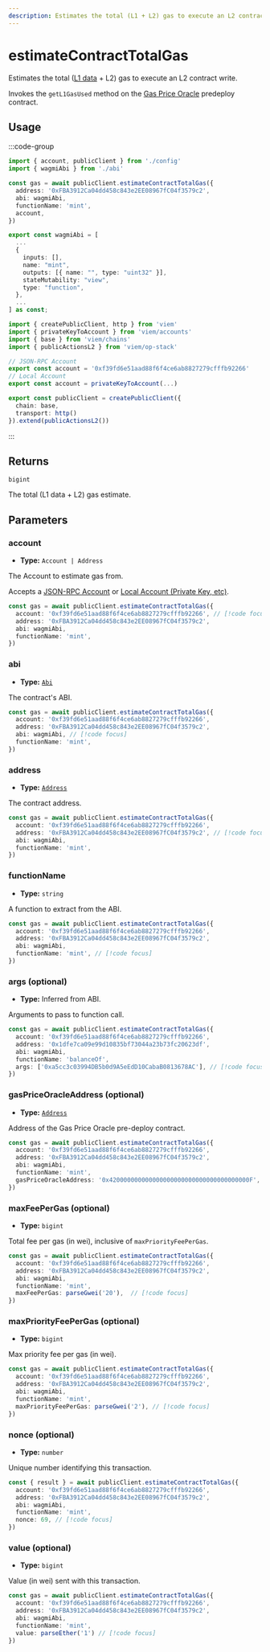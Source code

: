 ```yaml
---
description: Estimates the total (L1 + L2) gas to execute an L2 contract write.
---
```


# estimateContractTotalGas

Estimates the total ([L1 data](https://community.optimism.io/docs/developers/build/transaction-fees/#the-l1-data-fee) + L2) gas to execute an L2 contract write.

Invokes the `getL1GasUsed` method on the [Gas Price Oracle](https://github.com/ethereum-optimism/optimism/blob/233ede59d16cb01bdd8e7ff662a153a4c3178bdd/packages/contracts/contracts/L2/predeploys/OVM_GasPriceOracle.sol) predeploy contract.

## Usage

:::code-group

```ts [example.ts]
import { account, publicClient } from './config'
import { wagmiAbi } from './abi'

const gas = await publicClient.estimateContractTotalGas({
  address: '0xFBA3912Ca04dd458c843e2EE08967fC04f3579c2',
  abi: wagmiAbi,
  functionName: 'mint',
  account,
})
```

```ts [abi.ts]
export const wagmiAbi = [
  ...
  {
    inputs: [],
    name: "mint",
    outputs: [{ name: "", type: "uint32" }],
    stateMutability: "view",
    type: "function",
  },
  ...
] as const;
```

```ts [config.ts]
import { createPublicClient, http } from 'viem'
import { privateKeyToAccount } from 'viem/accounts'
import { base } from 'viem/chains'
import { publicActionsL2 } from 'viem/op-stack'

// JSON-RPC Account
export const account = '0xf39fd6e51aad88f6f4ce6ab8827279cfffb92266'
// Local Account
export const account = privateKeyToAccount(...)

export const publicClient = createPublicClient({
  chain: base,
  transport: http()
}).extend(publicActionsL2())
```

:::

## Returns

`bigint`

The total (L1 data + L2) gas estimate.

## Parameters

### account

- **Type:** `Account | Address`

The Account to estimate gas from.

Accepts a [JSON-RPC Account](/docs/clients/wallet#json-rpc-accounts) or [Local Account (Private Key, etc)](/docs/clients/wallet#local-accounts-private-key-mnemonic-etc).

```ts
const gas = await publicClient.estimateContractTotalGas({
  account: '0xf39fd6e51aad88f6f4ce6ab8827279cfffb92266', // [!code focus]
  address: '0xFBA3912Ca04dd458c843e2EE08967fC04f3579c2',
  abi: wagmiAbi,
  functionName: 'mint',
})
```

### abi

- **Type:** [`Abi`](/docs/glossary/types#abi)

The contract's ABI.

```ts
const gas = await publicClient.estimateContractTotalGas({
  account: '0xf39fd6e51aad88f6f4ce6ab8827279cfffb92266',
  address: '0xFBA3912Ca04dd458c843e2EE08967fC04f3579c2',
  abi: wagmiAbi, // [!code focus]
  functionName: 'mint',
})
```

### address

- **Type:** [`Address`](/docs/glossary/types#address)

The contract address.

```ts
const gas = await publicClient.estimateContractTotalGas({
  account: '0xf39fd6e51aad88f6f4ce6ab8827279cfffb92266',
  address: '0xFBA3912Ca04dd458c843e2EE08967fC04f3579c2', // [!code focus]
  abi: wagmiAbi,
  functionName: 'mint',
})
```

### functionName

- **Type:** `string`

A function to extract from the ABI.

```ts
const gas = await publicClient.estimateContractTotalGas({
  account: '0xf39fd6e51aad88f6f4ce6ab8827279cfffb92266',
  address: '0xFBA3912Ca04dd458c843e2EE08967fC04f3579c2',
  abi: wagmiAbi,
  functionName: 'mint', // [!code focus]
})
```

### args (optional)

- **Type:** Inferred from ABI.

Arguments to pass to function call.

```ts
const gas = await publicClient.estimateContractTotalGas({
  account: '0xf39fd6e51aad88f6f4ce6ab8827279cfffb92266',
  address: '0x1dfe7ca09e99d10835bf73044a23b73fc20623df',
  abi: wagmiAbi,
  functionName: 'balanceOf',
  args: ['0xa5cc3c03994DB5b0d9A5eEdD10CabaB0813678AC'], // [!code focus]
})
```

### gasPriceOracleAddress (optional)

- **Type:** [`Address`](/docs/glossary/types#address)

Address of the Gas Price Oracle pre-deploy contract.

```ts
const gas = await publicClient.estimateContractTotalGas({
  account: '0xf39fd6e51aad88f6f4ce6ab8827279cfffb92266', 
  address: '0xFBA3912Ca04dd458c843e2EE08967fC04f3579c2',
  abi: wagmiAbi,
  functionName: 'mint',
  gasPriceOracleAddress: '0x420000000000000000000000000000000000000F', // [!code focus]
})
```

### maxFeePerGas (optional)

- **Type:** `bigint`

Total fee per gas (in wei), inclusive of `maxPriorityFeePerGas`. 

```ts
const gas = await publicClient.estimateContractTotalGas({
  account: '0xf39fd6e51aad88f6f4ce6ab8827279cfffb92266', 
  address: '0xFBA3912Ca04dd458c843e2EE08967fC04f3579c2',
  abi: wagmiAbi,
  functionName: 'mint',
  maxFeePerGas: parseGwei('20'),  // [!code focus]
})
```

### maxPriorityFeePerGas (optional)

- **Type:** `bigint`

Max priority fee per gas (in wei). 

```ts
const gas = await publicClient.estimateContractTotalGas({
  account: '0xf39fd6e51aad88f6f4ce6ab8827279cfffb92266', 
  address: '0xFBA3912Ca04dd458c843e2EE08967fC04f3579c2',
  abi: wagmiAbi,
  functionName: 'mint',
  maxPriorityFeePerGas: parseGwei('2'), // [!code focus]
})
```

### nonce (optional)

- **Type:** `number`

Unique number identifying this transaction.

```ts
const { result } = await publicClient.estimateContractTotalGas({
  account: '0xf39fd6e51aad88f6f4ce6ab8827279cfffb92266', 
  address: '0xFBA3912Ca04dd458c843e2EE08967fC04f3579c2',
  abi: wagmiAbi,
  functionName: 'mint',
  nonce: 69, // [!code focus]
})
```

### value (optional)

- **Type:** `bigint`

Value (in wei) sent with this transaction.

```ts
const gas = await publicClient.estimateContractTotalGas({
  account: '0xf39fd6e51aad88f6f4ce6ab8827279cfffb92266', 
  address: '0xFBA3912Ca04dd458c843e2EE08967fC04f3579c2',
  abi: wagmiAbi,
  functionName: 'mint',
  value: parseEther('1') // [!code focus]
})
```
